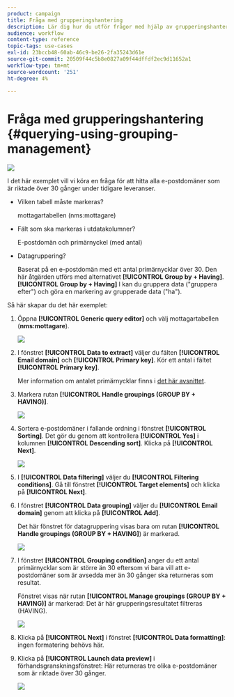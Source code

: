 ```yaml
---
product: campaign
title: Fråga med grupperingshantering
description: Lär dig hur du utför frågor med hjälp av grupperingshantering
audience: workflow
content-type: reference
topic-tags: use-cases
exl-id: 23bccb48-60ab-46c9-be26-2fa35243d61e
source-git-commit: 20509f44c5b8e0827a09f44dffdf2ec9d11652a1
workflow-type: tm+mt
source-wordcount: '251'
ht-degree: 4%

---
```


# Fråga med grupperingshantering {#querying-using-grouping-management}

![](../../assets/common.svg)

I det här exemplet vill vi köra en fråga för att hitta alla e-postdomäner som är riktade över 30 gånger under tidigare leveranser.

* Vilken tabell måste markeras?

   mottagartabellen (nms:mottagare)

* Fält som ska markeras i utdatakolumner?

   E-postdomän och primärnyckel (med antal)

* Datagruppering?

   Baserat på en e-postdomän med ett antal primärnycklar över 30. Den här åtgärden utförs med alternativet **[!UICONTROL Group by + Having]**. **[!UICONTROL Group by + Having]** I kan du gruppera data (&quot;gruppera efter&quot;) och göra en markering av grupperade data (&quot;ha&quot;).

Så här skapar du det här exemplet:

1. Öppna **[!UICONTROL Generic query editor]** och välj mottagartabellen (**nms:mottagare**).

   ![](assets/query_editor_02.png)

1. I fönstret **[!UICONTROL Data to extract]** väljer du fälten **[!UICONTROL Email domain]** och **[!UICONTROL Primary key]**. Kör ett antal i fältet **[!UICONTROL Primary key]**.

   Mer information om antalet primärnycklar finns i [det här avsnittet](../../platform/using/defining-filter-conditions.md#building-expressions).

1. Markera rutan **[!UICONTROL Handle groupings (GROUP BY + HAVING)]**.

   ![](assets/query_editor_nveau_29.png)

1. Sortera e-postdomäner i fallande ordning i fönstret **[!UICONTROL Sorting]**. Det gör du genom att kontrollera **[!UICONTROL Yes]** i kolumnen **[!UICONTROL Descending sort]**. Klicka på **[!UICONTROL Next]**.

   ![](assets/query_editor_nveau_70.png)

1. I **[!UICONTROL Data filtering]** väljer du **[!UICONTROL Filtering conditions]**. Gå till fönstret **[!UICONTROL Target elements]** och klicka på **[!UICONTROL Next]**.
1. I fönstret **[!UICONTROL Data grouping]** väljer du **[!UICONTROL Email domain]** genom att klicka på **[!UICONTROL Add]**.

   Det här fönstret för datagruppering visas bara om rutan **[!UICONTROL Handle groupings (GROUP BY + HAVING]**) är markerad.

   ![](assets/query_editor_blocklist_04.png)

1. I fönstret **[!UICONTROL Grouping condition]** anger du ett antal primärnycklar som är större än 30 eftersom vi bara vill att e-postdomäner som är avsedda mer än 30 gånger ska returneras som resultat.

   Fönstret visas när rutan **[!UICONTROL Manage groupings (GROUP BY + HAVING)]** är markerad: Det är här grupperingsresultatet filtreras (HAVING).

   ![](assets/query_editor_blocklist_05.png)

1. Klicka på **[!UICONTROL Next]** i fönstret **[!UICONTROL Data formatting]**: ingen formatering behövs här.
1. Klicka på **[!UICONTROL Launch data preview]** i förhandsgranskningsfönstret: Här returneras tre olika e-postdomäner som är riktade över 30 gånger.

   ![](assets/query_editor_blocklist_06.png)
